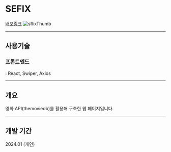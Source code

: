 # SEFIX
<a href="https://skyflix-ten.vercel.app/" target="_blank" rel="noreferrer noopener">배포링크</a>
![sflixThumb](https://github.com/SSkkky/SFLIX/assets/125051373/0a939c1d-f6da-4ad9-b6f3-02a2b65c61a4)

---

## 사용기술
### 프론트엔드
: React, Swiper, Axios

---

## 개요
영화 API(themoviedb)를 활용해 구축한 웹 페이지입니다.

---

## 개발 기간
2024.01 (개인)
